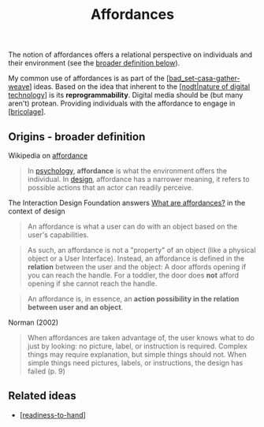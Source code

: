 ﻿---
tags:
- affordances
- bad
title: Affordances
type: note
---

The notion of affordances offers a relational perspective on individuals and their environment (see the [broader definition below](#origins---broader-definition)). 

My common use of affordances is as part of the [[bad_set-casa-gather-weave]] ideas.  Based on the idea that inherent to the [[nodt|nature of digital technology]] is its **reprogrammability**. Digital media should be (but many aren't) protean. Providing individuals with the affordance to engage in [[bricolage]].

## Origins - broader definition

Wikipedia on [affordance](https://en.wikipedia.org/wiki/Affordance)

> In [psychology](https://en.wikipedia.org/wiki/Psychology), **affordance** is what the environment offers the individual. In [design](https://en.wikipedia.org/wiki/Design "Design"), affordance has a narrower meaning, it refers to possible actions that an actor can readily perceive.

The Interaction Design Foundation answers [What are affordances?](https://www.interaction-design.org/literature/topics/affordances) in the context of design

> An affordance is what a user can do with an object based on the user's capabilities.

> As such, an affordance is not a "property" of an object (like a physical object or a User Interface). Instead, an affordance is defined in the **relation** between the user and the object: A door affords opening if you can reach the handle. For a toddler, the door does **not** afford opening if she cannot reach the handle.

> An affordance is, in essence, an **action possibility in the relation between user and an object**.

Norman (2002) 

> When affordances are taken advantage of, the user knows what to do just by looking: no picture, label, or instruction is required. Complex things may require explanation, but simple things should not. When simple things need pictures, labels, or instructions, the design has failed (p. 9)

## Related ideas

- [[readiness-to-hand]]



[//begin]: # "Autogenerated link references for markdown compatibility"
[bad_set-casa-gather-weave]: ../CASA/bad_set-casa-gather-weave "The relationships between BAD/SET, CASA, and Gather/Weave"
[nodt|nature of digital technology]: ../nodt/nodt "Nature of Digital Technology (nodt)"
[bricolage]: ../Bricolage/bricolage "Bricolage"
[readiness-to-hand]: readiness-to-hand "Readiness-to-hand - Heidegger"
[//end]: # "Autogenerated link references"